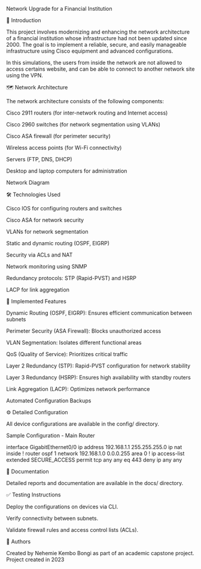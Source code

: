 Network Upgrade for a Financial Institution

📝 Introduction

This project involves modernizing and enhancing the network architecture of a financial institution whose infrastructure had not been updated since 2000. The goal is to implement a reliable, secure, and easily manageable infrastructure using Cisco equipment and advanced configurations.

In this simulations, the users from inside the network are not allowed to access certains website, and can be able to connect to another network site using the VPN.

🗺️ Network Architecture

The network architecture consists of the following components:

Cisco 2911 routers (for inter-network routing and Internet access)

Cisco 2960 switches (for network segmentation using VLANs)

Cisco ASA firewall (for perimeter security)

Wireless access points (for Wi-Fi connectivity)

Servers (FTP, DNS, DHCP) 

Desktop and laptop computers for administration

Network Diagram



🛠️ Technologies Used

Cisco IOS for configuring routers and switches

Cisco ASA for network security

VLANs for network segmentation

Static and dynamic routing (OSPF, EIGRP)

Security via ACLs and NAT

Network monitoring using SNMP

Redundancy protocols: STP (Rapid-PVST) and HSRP

LACP for link aggregation



🚀 Implemented Features

Dynamic Routing (OSPF, EIGRP): Ensures efficient communication between subnets

Perimeter Security (ASA Firewall): Blocks unauthorized access

VLAN Segmentation: Isolates different functional areas

QoS (Quality of Service): Prioritizes critical traffic

Layer 2 Redundancy (STP): Rapid-PVST configuration for network stability

Layer 3 Redundancy (HSRP): Ensures high availability with standby routers

Link Aggregation (LACP): Optimizes network performance

Automated Configuration Backups



⚙️ Detailed Configuration

All device configurations are available in the config/ directory.

Sample Configuration - Main Router

interface GigabitEthernet0/0
 ip address 192.168.1.1 255.255.255.0
 ip nat inside
!
router ospf 1
 network 192.168.1.0 0.0.0.255 area 0
!
ip access-list extended SECURE_ACCESS
 permit tcp any any eq 443
 deny ip any any



📂 Documentation

Detailed reports and documentation are available in the docs/ directory.

✅ Testing Instructions

Deploy the configurations on devices via CLI.

Verify connectivity between subnets.

Validate firewall rules and access control lists (ACLs).

📝 Authors

Created by Nehemie Kembo Bongi as part of an academic capstone project.
Project created in 2023
